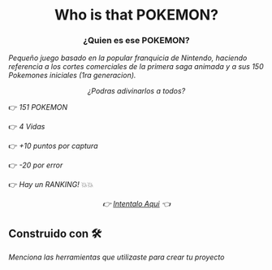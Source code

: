 <h1 align="center">Who is that POKEMON?</h1>
<h3 align="center">¿Quien es ese POKEMON?</h3>


_Pequeño juego basado en la popular franquicia de Nintendo, haciendo referencia a los cortes comerciales de la primera saga animada y a sus 150 Pokemones iniciales (1ra generacion)._

_<p align="center">¿Podras adivinarlos a todos?</p>_


:point_right: _151 POKEMON_

:point_right: _4 Vidas_

:point_right: _+10 puntos por captura_

:point_right: _-20 por error_

:point_right: _Hay un RANKING!_ :boom::boom:

_<p align="center">:point_right: [ Intentalo Aqui](https://www.whoisthatpokemon.online/) :point_left:</p>_

## Construido con 🛠️

_Menciona las herramientas que utilizaste para crear tu proyecto_


